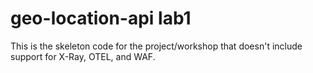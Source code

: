 # geo-location-api lab1
This is the skeleton code for the project/workshop that doesn't include support for X-Ray, OTEL, and WAF.



